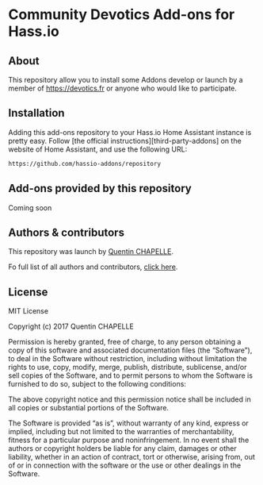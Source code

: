 # Community Devotics Add-ons for Hass.io


## About

This repository allow you to install some Addons develop or launch by a member of https://devotics.fr or anyone who would like to participate.

## Installation

Adding this add-ons repository to your Hass.io Home Assistant instance is
pretty easy. Follow [the official instructions][third-party-addons] on the
website of Home Assistant, and use the following URL:

```txt
https://github.com/hassio-addons/repository
```

## Add-ons provided by this repository

Coming soon


## Authors & contributors

This repository was launch by [Quentin CHAPELLE][quentinchap].

Fo full list of all authors and contributors, [click here][contributor].

## License

MIT License

Copyright (c) 2017 Quentin CHAPELLE

Permission is hereby granted, free of charge, to any person obtaining a copy of this software and associated documentation files (the “Software”), to deal in the Software without restriction, including without limitation the rights to use, copy, modify, merge, publish, distribute, sublicense, and/or sell copies of the Software, and to permit persons to whom the Software is furnished to do so, subject to the following conditions:

The above copyright notice and this permission notice shall be included in all copies or substantial portions of the Software.

The Software is provided “as is”, without warranty of any kind, express or implied, including but not limited to the warranties of merchantability, fitness for a particular purpose and noninfringement. In no event shall the authors or copyright holders be liable for any claim, damages or other liability, whether in an action of contract, tort or otherwise, arising from, out of or in connection with the software or the use or other dealings in the Software.


[quentinchap]: https://github.com/quentinchap
[contributor]: https://github.com/quentinchap/hassio-addons-devotics/graphs/contributors
